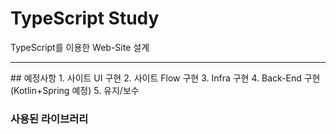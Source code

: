 # TypeScript Study

TypeScript를 이용한 Web-Site 설계

<hr>
## 예정사항
 1. 사이트 UI 구현
 2. 사이트 Flow 구현
 3. Infra 구현
 4. Back-End 구현(Kotlin+Spring 예정)
 5. 유지/보수


### 사용된 라이브러리
